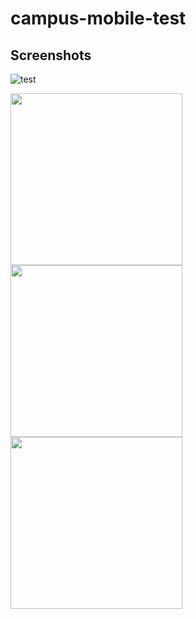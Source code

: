# campus-mobile-test

## Screenshots
![test](https://github.com/UCSD/campus-mobile/blob/screenshots/screenshots/v5.0/ios/weather_card.png?raw=true "Weather")

<div float="left" margin="10">
	<img src="https://github.com/UCSD/campus-mobile/blob/screenshots/screenshots/v5.0/ios/weather_card.png?raw=true" width="275" />
	<img src="https://github.com/UCSD/campus-mobile/blob/screenshots/screenshots/v5.0/ios/weather_card.png?raw=true" width="275" />
	<img src="https://github.com/UCSD/campus-mobile/blob/screenshots/screenshots/v5.0/ios/weather_card.png?raw=true" width="275" />
</div>

